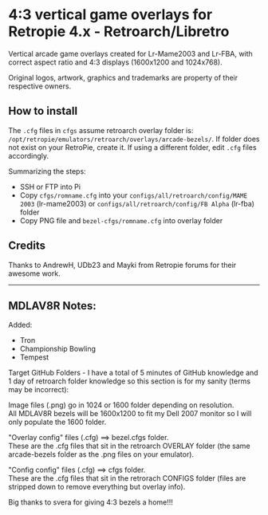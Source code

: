 # 4:3 vertical game overlays for Retropie 4.x - Retroarch/Libretro 
Vertical arcade game overlays created for Lr-Mame2003 and Lr-FBA, with correct aspect ratio and 4:3 displays (1600x1200 and 1024x768).

Original logos, artwork, graphics and trademarks are property of their respective owners. 

## How to install

The `.cfg` files in `cfgs` assume retroarch overlay folder is: `/opt/retropie/emulators/retroarch/overlays/arcade-bezels/`. If folder does not exist on your RetroPie, create it. If using a different folder, edit `.cfg` files accordingly.

Summarizing the steps:
* SSH or FTP into Pi
* Copy `cfgs/romname.cfg` into your `configs/all/retroarch/config/MAME 2003` (lr-mame2003) or `configs/all/retroarch/config/FB Alpha` (lr-fba) folder
* Copy PNG file and `bezel-cfgs/romname.cfg` into overlay folder

## Credits

Thanks to AndrewH, UDb23 and Mayki from Retropie forums for their awesome work.

--------------
MDLAV8R Notes:
--------------

Added:

- Tron
- Championship Bowling
- Tempest

Target GitHub Folders - I have a total of 5 minutes of GitHub knowledge and 1 day of retroarch folder knowledge so this section is for my sanity (terms may be incorrect):

Image files (.png) go in 1024 or 1600 folder depending on resolution.  
All MDLAV8R bezels will be 1600x1200 to fit my Dell 2007 monitor so I will only populate the 1600 folder.

"Overlay config" files (.cfg) ==> bezel.cfgs folder.  
These are the .cfg files that sit in the retroarch OVERLAY folder (the same arcade-bezels folder as the .png files on your emulator).

"Config config" files (.cfg) ==> cfgs folder.  
These are the .cfg files that sit in the retrorach CONFIGS folder (files are stripped down to remove everything but overlay info).

Big thanks to svera for giving 4:3 bezels a home!!!

